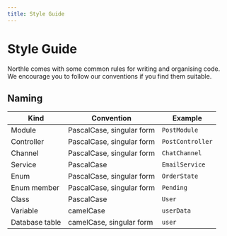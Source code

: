 ```yaml
---
title: Style Guide
---
```


# Style Guide

Northle comes with some common rules for writing and organising code. We encourage you to follow our conventions if you find them suitable.

## Naming

| Kind           | Convention                | Example           |
| -------------- | ------------------------- | ----------------- |
| Module         | PascalCase, singular form | `PostModule`      |
| Controller     | PascalCase, singular form | `PostController`  |
| Channel        | PascalCase, singular form | `ChatChannel`     |
| Service        | PascalCase                | `EmailService`    |
| Enum           | PascalCase, singular form | `OrderState`      |
| Enum member    | PascalCase, singular form | `Pending`         |
| Class          | PascalCase                | `User`            |
| Variable       | camelCase                 | `userData`        |
| Database table | camelCase, singular form  | `user`            |
